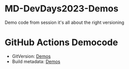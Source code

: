 # MD-DevDays2023-Demos
Demo code from session it's all about the right versioning

# GitHub Actions Democode
- GitVersion: [Demos](https://github.com/norschel/Versioning.GitVersion.NugetPackage/blob/norschel-versioning-gha/.github/workflows/dotnet.yml)
- Build metadata: [Demos](https://github.com/norschel/Versioning.Revision.NugetPackage/blob/norschel-revision-gha/.github/workflows/dotnet.yml)
